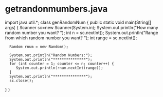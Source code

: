 # getrandonmumbers.java
import java.util.*;
class genRandomNum {
   public static void main(String[] args) {
       Scanner sc=new Scanner(System.in);
       System.out.println("How many random number you want? "); 
       int n = sc.nextInt();
       System.out.println("Range from which random number you want? "); 
       int range = sc.nextInt();
       
      Random rnum = new Random();
    
      System.out.println("Random Numbers:");
      System.out.println("***************");
      for (int counter = 1; counter <= n; counter++) {
         System.out.println(rnum.nextInt(range));
      }
      System.out.println("***************");
      sc.close();
   }
}
